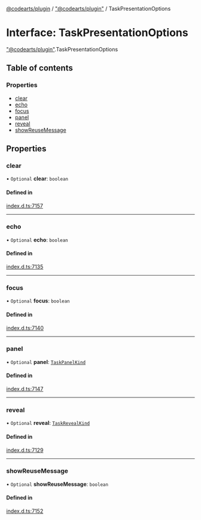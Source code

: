 [@codearts/plugin](../README.md) / ["@codearts/plugin"](../modules/_codearts_plugin_.md) / TaskPresentationOptions

# Interface: TaskPresentationOptions

["@codearts/plugin"](../modules/_codearts_plugin_.md).TaskPresentationOptions

## Table of contents

### Properties

- [clear](codearts_plugin_.TaskPresentationOptions.md#clear)
- [echo](codearts_plugin_.TaskPresentationOptions.md#echo)
- [focus](codearts_plugin_.TaskPresentationOptions.md#focus)
- [panel](codearts_plugin_.TaskPresentationOptions.md#panel)
- [reveal](codearts_plugin_.TaskPresentationOptions.md#reveal)
- [showReuseMessage](codearts_plugin_.TaskPresentationOptions.md#showreusemessage)

## Properties

### clear

• `Optional` **clear**: `boolean`

#### Defined in

[index.d.ts:7157](https://github.com/huaweicloud/cloudide-plugin-api/blob/3b0eee8/index.d.ts#L7157)

___

### echo

• `Optional` **echo**: `boolean`

#### Defined in

[index.d.ts:7135](https://github.com/huaweicloud/cloudide-plugin-api/blob/3b0eee8/index.d.ts#L7135)

___

### focus

• `Optional` **focus**: `boolean`

#### Defined in

[index.d.ts:7140](https://github.com/huaweicloud/cloudide-plugin-api/blob/3b0eee8/index.d.ts#L7140)

___

### panel

• `Optional` **panel**: [`TaskPanelKind`](../enums/codearts_plugin_.TaskPanelKind.md)

#### Defined in

[index.d.ts:7147](https://github.com/huaweicloud/cloudide-plugin-api/blob/3b0eee8/index.d.ts#L7147)

___

### reveal

• `Optional` **reveal**: [`TaskRevealKind`](../enums/codearts_plugin_.TaskRevealKind.md)

#### Defined in

[index.d.ts:7129](https://github.com/huaweicloud/cloudide-plugin-api/blob/3b0eee8/index.d.ts#L7129)

___

### showReuseMessage

• `Optional` **showReuseMessage**: `boolean`

#### Defined in

[index.d.ts:7152](https://github.com/huaweicloud/cloudide-plugin-api/blob/3b0eee8/index.d.ts#L7152)
